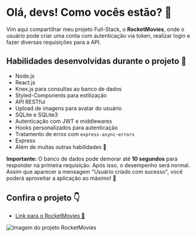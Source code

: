 <h1>Olá, devs! Como vocês estão? 👋</h1>
<p>
  Vim aqui compartilhar meu projeto Full-Stack, o <strong>RocketMovies</strong>, onde o usuário pode criar uma conta com autenticação via token, realizar login e fazer diversas requisições para a API.
</p>

<h2>Habilidades desenvolvidas durante o projeto 🚀</h2>
<ul>
  <li>Node.js</li>
  <li>React.js</li>
  <li>Knex.js para consultas ao banco de dados</li>
  <li>Styled-Components para estilização</li>
  <li>API RESTful</li>
  <li>Upload de imagens para avatar do usuário</li>
  <li>SQLite e SQLite3</li>
  <li>Autenticação com JWT e middlewares</li>
  <li>Hooks personalizados para autenticação</li>
  <li>Tratamento de erros com <code>express-async-errors</code></li>
  <li>Express</li>
  <li>Além de muitas outras habilidades 🚀</li>
</ul>
<p><strong>Importante:</strong> O banco de dados pode demorar até <strong>10 segundos</strong> para responder na primeira requisição. Após isso, o desempenho será normal. Assim que aparecer a mensagem "Usuário criado com sucesso", você poderá aproveitar a aplicação ao máximo! 🚀</p>

<h2>Confira o projeto 👇</h2>
<ul>
  <li>
    <a href="https://rocketmovies-react-project.netlify.app/" target="_blank">
      Link para o RocketMovies 🚀
    </a>
  </li>
</ul>

<img 
  src="https://i.imgur.com/zNIsmVT.png" 
  alt="Imagem do projeto RocketMovies"
/>

